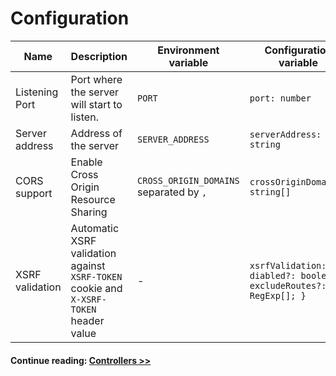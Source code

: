 # Configuration

| Name            | Description                                                                           | Environment variable                    | Configuration variable                                             | Default value                                                            |
| --------------- | ------------------------------------------------------------------------------------- | --------------------------------------- | ------------------------------------------------------------------ | ------------------------------------------------------------------------ |
| Listening Port  | Port where the server will start to listen.                                           | `PORT`                                  | `port: number`                                                     | `2000`                                                                   |
| Server address  | Address of the server                                                                 | `SERVER_ADDRESS`                        | `serverAddress: string`                                            | null                                                                     |
| CORS support    | Enable Cross Origin Resource Sharing                                                  | `CROSS_ORIGIN_DOMAINS` separated by `,` | `crossOriginDomains: string[]`                                     | `null`                                                                   |
| XSRF validation | Automatic XSRF validation against `XSRF-TOKEN` cookie and `X-XSRF-TOKEN` header value | -                                       | `xsrfValidation: { diabled?: boolean; excludeRoutes?: RegExp[]; }` | `{ disabled: false, excludeRoutes: [/^\/api\/settings\/xsrf-token$/], }` |

#### Continue reading: [ Controllers >>](/core/controllers.md) <!-- {docsify-ignore} -->
